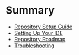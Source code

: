 # Summary

- [Repository Setup Guide](./repo_setup_guide.md)
- [Setting Up Your IDE](./ide_and_environment_guide.md)
- [Repository Roadmap](./repo_roadmap.md)
- [Troubleshooting](./troubleshooting.md)

